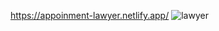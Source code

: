 https://appoinment-lawyer.netlify.app/
![lawyer](https://github.com/axel-ac/appoinment-lawyer/assets/102467587/f1a82184-def6-4fb5-bae8-e563f1ab5a94)
